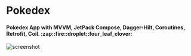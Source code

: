 <h1 align="left">
  <br>
  Pokedex
</h1>

<h4 align="left">Pokedex App with MVVM, JetPack Compose, Dagger-Hilt, Coroutines, Retrofit, Coil. :zap::fire::droplet::four_leaf_clover:
</h4>

![screenshot](https://user-images.githubusercontent.com/14269947/146752486-dbd9e900-4e9d-4ec9-b7ed-ca26ce189427.gif)
